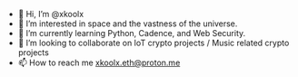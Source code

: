 - 👋 Hi, I’m @xkoolx
- 👀 I’m interested in space and the vastness of the universe.
- 🌱 I’m currently learning Python, Cadence, and Web Security.
- 💞️ I’m looking to collaborate on IoT crypto projects / Music related crypto projects 
- 📫 How to reach me xkoolx.eth@proton.me

<!---
xkoolx/xkoolx is a ✨ special ✨ repository because its `README.md` (this file) appears on your GitHub profile.
You can click the Preview link to take a look at your changes.
--->
